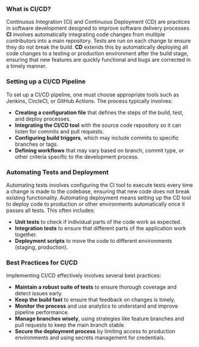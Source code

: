 ### What is CI/CD?
Continuous Integration (CI) and Continuous Deployment (CD) are practices in software development designed to improve software delivery processes. **CI** involves automatically integrating code changes from multiple contributors into a main repository. Tests are run on each change to ensure they do not break the build. **CD** extends this by automatically deploying all code changes to a testing or production environment after the build stage, ensuring that new features are quickly functional and bugs are corrected in a timely manner.

### Setting up a CI/CD Pipeline
To set up a CI/CD pipeline, one must choose appropriate tools such as Jenkins, CircleCI, or GitHub Actions. The process typically involves:
- **Creating a configuration file** that defines the steps of the build, test, and deploy processes.
- **Integrating the CI/CD tool** with the source code repository so it can listen for commits and pull requests.
- **Configuring build triggers**, which may include commits to specific branches or tags.
- **Defining workflows** that may vary based on branch, commit type, or other criteria specific to the development process.

### Automating Tests and Deployment
Automating tests involves configuring the CI tool to execute tests every time a change is made to the codebase, ensuring that new code does not break existing functionality. Automating deployment means setting up the CD tool to deploy code to production or other environments automatically once it passes all tests. This often includes:
- **Unit tests** to check if individual parts of the code work as expected.
- **Integration tests** to ensure that different parts of the application work together.
- **Deployment scripts** to move the code to different environments (staging, production).

### Best Practices for CI/CD
Implementing CI/CD effectively involves several best practices:
- **Maintain a robust suite of tests** to ensure thorough coverage and detect issues early.
- **Keep the build fast** to ensure that feedback on changes is timely.
- **Monitor the process** and use analytics to understand and improve pipeline performance.
- **Manage branches wisely**, using strategies like feature branches and pull requests to keep the main branch stable.
- **Secure the deployment process** by limiting access to production environments and using secrets management for credentials.
